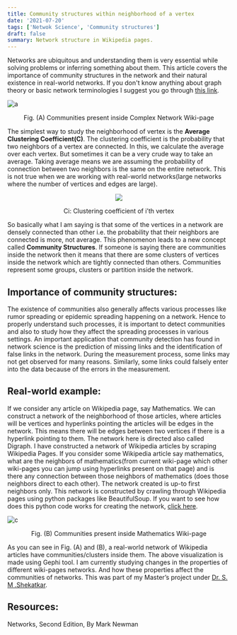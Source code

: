 ```yaml
---
title: Community structures within neighborhood of a vertex
date: '2021-07-20'
tags: ['Netwok Science', 'Community structures']
draft: false
summary: Network structure in Wikipedia pages.
---
```


Networks are ubiquitous and understanding them is very essential while solving problems or inferring something about them. This article covers the importance of community structures in the network and their natural existence in real-world networks.
If you don't know anything about graph theory or basic network terminologies I suggest you go through [this link](https://medium.com/basecs/a-gentle-introduction-to-graph-theory-77969829ead8).

![a](/static/images/network/complex.png)
<p align="center">
    Fig. (A) Communities present inside Complex Network Wiki-page
</p>

The simplest way to study the neighborhood of vertex is the  **Average Clustering Coefficient(C)**. The clustering coefficient is the probability that two neighbors of a vertex are connected. In this, we calculate the average over each vertex. But sometimes it can be a very crude way to take an average. Taking average means we are assuming the probability of connection between two neighbors is the same on the entire network. This is not true when we are working with real-world networks(large networks where the number of vertices and edges are large).

<p align="center">
  <img src='/static/images/network/eq.png' />
</p>
<p align="center">
Ci: Clustering coefficient of i’th vertex
</p>

So basically what I am saying is that some of the vertices in a network are densely connected than other i.e. the probability that their neighbors are connected is more, not average. This phenomenon leads to a new concept called **Community Structures**. If someone is saying there are communities inside the network then it means that there are some clusters of vertices inside the network which are tightly connected than others. Communities represent some groups, clusters or partition inside the network.

## Importance of community structures:

The existence of communities also generally affects various processes like rumor spreading or epidemic spreading happening on a network. Hence to properly understand such processes, it is important to detect communities and also to study how they affect the spreading processes in various settings.
An important application that community detection has found in network science is the prediction of missing links and the identification of false links in the network. During the measurement process, some links may not get observed for many reasons. Similarly, some links could falsely enter into the data because of the errors in the measurement.

## Real-world example:

If we consider any article on Wikipedia page, say Mathematics. We can construct a network of the neighborhood of those articles, where articles will be vertices and hyperlinks pointing the articles will be edges in the network. This means there will be edges between two vertices if there is a hyperlink pointing to them. The network here is directed also called Digraph.
I have constructed a network of Wikipedia articles by scraping Wikipedia Pages. If you consider some Wikipedia article say mathematics, what are the neighbors of mathematics(from current wiki-page which other wiki-pages you can jump using hyperlinks present on that page) and is there any connection between those neighbors of mathematics (does those neighbors direct to each other). The network created is up-to first neighbors only.
This network is constructed by crawling through Wikipedia pages using python packages like BeautifulSoup. If you want to see how does this python code works for creating the network, [click here](https://github.com/ambirpatel/Wikipedia-crawler).

![c](/static/images/network/math.png)
<p align="center">
    Fig. (B) Communities present inside Mathematics Wiki-page
</p>


As you can see in Fig. (A) and (B), a real-world network of Wikipedia articles have communities/clusters inside them. The above visualization is made using Gephi tool.
I am currently studying changes in the properties of different wiki-pages networks. And how these properties affect the communities of networks. This was part of my Master’s project under [Dr. S. M .Shekatkar](https://inferred.co/).

## Resources:
Networks, Second Edition, By Mark Newman